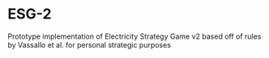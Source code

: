 # ESG-2
Prototype implementation of Electricity Strategy Game v2 based off of rules by Vassallo et al. for personal strategic purposes
